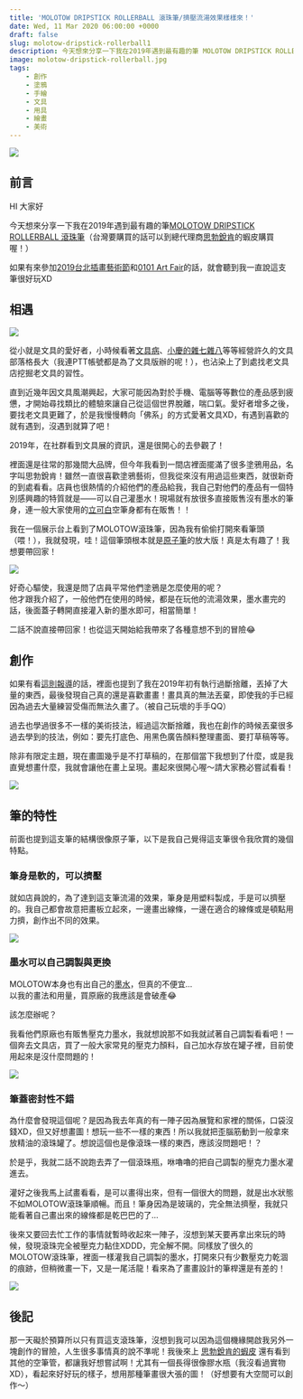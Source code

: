 ```yaml
---
title: 'MOLOTOW DRIPSTICK ROLLERBALL 滾珠筆/擠壓流湯效果樣樣來！'
date: Wed, 11 Mar 2020 06:00:00 +0000
draft: false
slug: molotow-dripstick-rollerball1
description: 今天想來分享一下我在2019年遇到最有趣的筆 MOLOTOW DRIPSTICK ROLLERBALL 滾珠筆
image: molotow-dripstick-rollerball.jpg
tags: 
    - 創作
    - 塗鴉
    - 手繪
    - 文具
    - 用具
    - 繪畫
    - 美術
---
```


![](IMG_4635-1024x639.jpg)

前言
--

HI 大家好

今天想來分享一下我在2019年遇到最有趣的筆[MOLOTOW DRIPSTICK ROLLERBALL 滾珠筆](https://amzn.to/2wv7Lrx)（台灣要購買的話可以到總代理商[思勃銳肯](https://shopee.tw/kevin200e200)的蝦皮購買喔！）

如果有來參加[2019台北插畫藝術節](http://tif.freedom-men.com/)和[0101 Art Fair](https://www.artzdeal.com/news/9171?fbclid=IwAR08lbiUp4NddEyimavmR6oUjoeJ34btwd6srOZLZ-QFMboXYZnpYNiIHAk)的話，就會聽到我一直說這支筆很好玩XD

相遇
--

![](img38-1024x784.jpg)

從小就是文具的愛好者，小時候看著[文具病](http://www.stationeria.net/)、[小慶的雜七雜八](https://blog.xuite.net/q10021232/twblog1)等等經營許久的文具部落格長大（我連PTT帳號都是為了文具版辦的呢！），也沾染上了到處找老文具店挖掘老文具的習性。

直到近幾年因文具風潮興起，大家可能因為對於手機、電腦等等數位的產品感到疲憊，才開始尋找類比的體驗來讓自己從這個世界脫離，喘口氣。愛好者增多之後，要找老文具更難了，於是我慢慢轉向「佛系」的方式愛著文具XD，有遇到喜歡的就有遇到，沒遇到就算了吧！

2019年，在社群看到文具展的資訊，還是很開心的去參觀了！

裡面還是往常的那幾間大品牌，但今年我看到一間店裡面擺滿了很多塗鴉用品，名字叫思勃銳肯！雖然一直很喜歡塗鴉藝術，但我從來沒有用過這些東西，就很新奇的到處看看。店員也很熱情的介紹他們的產品給我，我自己對他們的產品有一個特別感興趣的特質就是——可以自己灌墨水！現場就有放很多直接販售沒有墨水的筆身，連一般大家使用的[立可白](https://greenmall.info/2ePiW)空筆身都有在販售！！

我在一個展示台上看到了MOLOTOW滾珠筆，因為我有偷偷打開來看筆頭（喂！），我就發現，哇！這個筆頭根本就是[原子筆](https://zh.wikipedia.org/wiki/%E5%8E%9F%E5%AD%90%E7%AD%86)的放大版！真是太有趣了！我想要帶回家！

![](IMG_4681-1024x768.jpg)

好奇心驅使，我還是問了店員平常他們塗鴉是怎麼使用的呢？  
他才跟我介紹了，一般他們在使用的時候，都是在玩他的流湯效果，墨水畫完的話，後面蓋子轉開直接灌入新的墨水即可，相當簡單！

二話不說直接帶回家！也從這天開始給我帶來了各種意想不到的冒險😂

創作
--

如果有看[這則報導](https://www.artzdeal.com/news/9171?fbclid=IwAR08lbiUp4NddEyimavmR6oUjoeJ34btwd6srOZLZ-QFMboXYZnpYNiIHAk)的話，裡面也提到了我在2019年初有執行過斷捨離，丟掉了大量的東西，最後發現自己真的還是喜歡畫畫！畫具真的無法丟棄，即使我的手已經因為過去大量練習受傷而無法久畫了。（被自己玩壞的手手QQ）

過去也學過很多不一樣的美術技法，經過這次斷捨離，我也在創作的時候丟棄很多過去學到的技法，例如：要先打底色、用黑色廣告顏料整理畫面、要打草稿等等。

除非有限定主題，現在畫圖幾乎是不打草稿的，在那個當下我想到了什麼，或是我直覺想畫什麼，我就會讓他在畫上呈現。畫起來很開心喔～請大家務必嘗試看看！

![](img28-770x1024.jpg)

筆的特性
----

前面也提到這支筆的結構很像原子筆，以下是我自己覺得這支筆很令我欣賞的幾個特點。

### 筆身是軟的，可以擠壓

就如店員說的，為了達到這支筆流湯的效果，筆身是用塑料製成，手是可以擠壓的。我自己都會故意把畫板立起來，一邊畫出線條，一邊在適合的線條或是頓點用力擠，創作出不同的效果。  

![](img40-1024x722.png)

### 墨水可以自己調製與更換



MOLOTOW本身也有出自己的[墨水](https://amzn.to/2VQmNTp)，但真的不便宜…  
以我的畫法和用量，買原廠的我應該是會破產😂

該怎麼辦呢？

我看他們原廠也有販售壓克力墨水，我就想說那不如我就試著自己調製看看吧！一個奔去文具店，買了一般大家常見的壓克力顏料，自己加水存放在罐子裡，目前使用起來是沒什麼問題的！

![](IMG_4636-768x1024.jpg)

### 筆蓋密封性不錯

為什麼會發現這個呢？是因為我去年真的有一陣子因為展覽和家裡的關係，口袋沒錢XD，但又好想畫圖！想玩一些不一樣的東西！所以我就把歪腦筋動到一般拿來放精油的滾珠罐了。想說這個也是像滾珠一樣的東西，應該沒問題吧！？

於是乎，我就二話不說跑去弄了一個滾珠瓶，咻嚕嚕的把自己調製的壓克力墨水灌進去。

灌好之後我馬上試畫看看，是可以畫得出來，但有一個很大的問題，就是出水狀態不如MOLOTOW滾珠筆順暢。而且！筆身因為是玻璃的，完全無法擠壓，我就只能看著自己畫出來的線條都是乾巴巴的了…

後來又要回去忙工作的事情就暫時收起來一陣子，沒想到某天要再拿出來玩的時候，發現滾珠完全被壓克力黏住XDDD，完全解不開。同樣放了很久的MOLOTOW滾珠筆，裡面一樣灌我自己調製的墨水，打開來只有少數壓克力乾涸的痕跡，但稍微畫一下，又是一尾活龍！看來為了畫畫設計的筆桿還是有差的！

![](IMG_4640-1024x768.jpg)

後記
--

那一天礙於預算所以只有買這支滾珠筆，沒想到我可以因為這個機緣開啟我另外一塊創作的冒險，人生很多事情真的說不準呢！我後來上 [思勃銳肯的蝦皮](https://shopee.tw/kevin200e200) 還有看到其他的空筆管，都讓我好想嘗試啊！尤其有一個長得很像膠水瓶（我沒看過實物XD），看起來好好玩的樣子，想用那種筆畫很大張的圖！（好想要有大空間可以創作～）